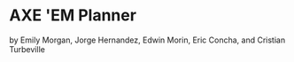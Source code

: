 # AXE 'EM Planner
by Emily Morgan, Jorge Hernandez, Edwin Morin, Eric Concha, and Cristian Turbeville
